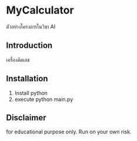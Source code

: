 # MyCalculator
ตัวอย่างโครงการในวิชา AI

## Introduction
เครื่องคิดเลข

## Installation
1. Install python
2. execute python main.py

## Disclaimer
for educational purpose only. Run on your own risk.